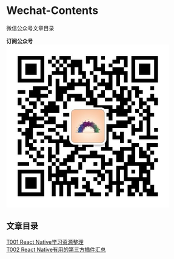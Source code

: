 # Wechat-Contents
微信公众号文章目录   

**订阅公众号**   
![qrcode](https://github.com/shuchun/Wechat-Contents/blob/master/docs/img/qrcode_life.jpg)

## 文章目录  
[T001 React Native学习资源整理](https://mp.weixin.qq.com/s?__biz=MzU1ODA0MDQ5Mg==&mid=2247483652&idx=1&sn=0c8b40065736e9d8c847befa239e7a86&chksm=fc2dd5c7cb5a5cd155c0841d1aabf2c03a5ddfa7ac408c47a0e2f4bfdc362ac1e552004c005b&scene=27#wechat_redirect)        
[T002 React Native有用的第三方插件汇总](https://mp.weixin.qq.com/s?__biz=MzU1ODA0MDQ5Mg==&tempkey=7J1pee0C16blEsZZpm6W8tMoLhQYnD7kRDmAwJyxPhKy1J7mMnzmn0W0k%2BMqzNggxJPPS7OdfhU%2B9Es8WAOYEa%2FMCHDPvjGzPKgG4fESnV9P209KMavLezgUl3Wu7hRc9Db3gDQXi%2BaZqJUgmxR4eA%3D%3D&chksm=7c2dd5c44b5a5cd2095b0f68ed298fb0c8fdb240303ce417510c72d561d971ccbde94a22c815#rd)
